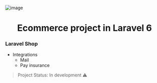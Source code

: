 
![image](https://github.com/ElJohnnie/Laravel_Shop/assets/54804502/4506e1ae-281c-4966-aac4-b9ae1e71ab91)



<h1 align="center"> Ecommerce project in Laravel 6 </h1>

### Laravel Shop

- Integrations
    -   Mail
    - Pay insurance

> Project Status: In development :warning:

